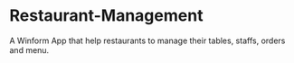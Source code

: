 # Restaurant-Management
A Winform App that help restaurants to manage their tables, staffs, orders and menu. 
